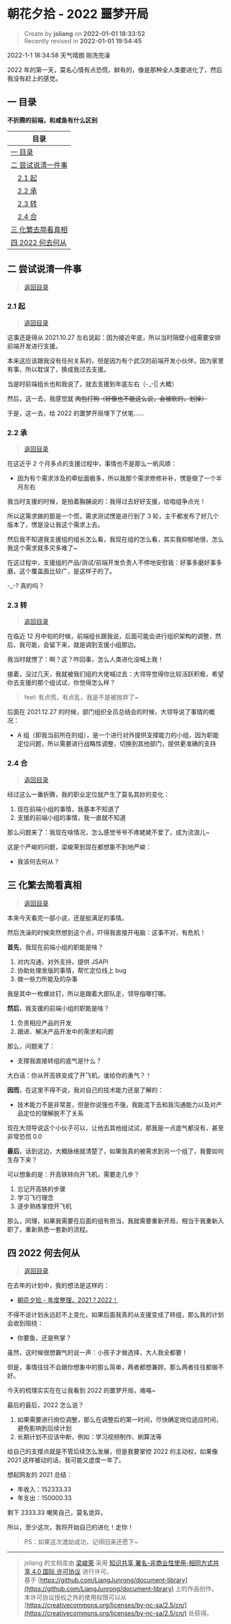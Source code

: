朝花夕拾 - 2022 噩梦开局
===

> Create by **jsliang** on **2022-01-01 18:33:52**  
> Recently revised in **2022-01-01 19:54:45**

2022-1-1 18:34:58 天气晴朗 刚洗完澡

2022 年的第一天，莫名心情有点恐慌，鲜有的，像是那种全人类要进化了，然后我没有赶上的感觉。

<!-- 目录开始 -->
## <a name="chapter-one" id="chapter-one"></a>一 目录

**不折腾的前端，和咸鱼有什么区别**

| 目录 |
| --- |
| [一 目录](#chapter-one) |
| <a name="catalog-chapter-two" id="catalog-chapter-two"></a>[二 尝试说清一件事](#chapter-two) |
| &emsp;[2.1 起](#chapter-two-one) |
| &emsp;[2.2 承](#chapter-two-two) |
| &emsp;[2.3 转](#chapter-two-three) |
| &emsp;[2.4 合](#chapter-two-four) |
| <a name="catalog-chapter-three" id="catalog-chapter-three"></a>[三 化繁去简看真相](#chapter-three) |
| <a name="catalog-chapter-four" id="catalog-chapter-four"></a>[四 2022 何去何从](#chapter-four) |
<!-- 目录结束 -->

## <a name="chapter-two" id="chapter-two"></a>二 尝试说清一件事

> [返回目录](#chapter-one)

### <a name="chapter-two-one" id="chapter-two-one"></a>2.1 起

> [返回目录](#chapter-one)

这事还是得从 2021.10.27 左右说起：因为接近年底，所以当时隔壁小组需要安排前端开发进行支援。

本来这应该跟我没有任何关系的，但是因为有个武汉的前端开发小伙伴，因为家里有事，所以耽误了，换成我过去支援。

当是时前端组长也和我说了，就去支援到年底左右（-_-|| 大概）

然后，这一去，我感觉就 ~~肉包打狗（好像也不能这么说，会被砍的，划掉）~~

于是，这一去，给 2022 的噩梦开局埋下了伏笔……

### <a name="chapter-two-two" id="chapter-two-two"></a>2.2 承

> [返回目录](#chapter-one)

在这近乎 2 个月多点的支援过程中，事情也不是那么一帆风顺：

* 因为有个需求涉及的牵扯面极多，所以我那个需求修修补补，愣是做了一个半月左右

我当时支援的时候，是拍着胸脯说的：我得过去好好支援，给咱组争点光！

所以这需求做的那是一个慌，需求测试愣是进行到了 3 轮，主干都发布了好几个版本了，愣是没让我这个需求上去。

然后我不知道我支援组的组长怎么看，我现在组的怎么看，其实我抑郁地很，怎么我这个需求就多灾多难了~

在这过程中，支援组的产品/测试/前端开发负责人不停地安慰我：好事多磨好事多磨，这个覆盖面比较广，是这样子的了。

-_-? 真的吗？

### <a name="chapter-two-three" id="chapter-two-three"></a>2.3 转

> [返回目录](#chapter-one)

在临近 12 月中旬的时候，前端组长跟我说，后面可能会进行组织架构的调整，然后，我可能，会留下来，就是调到支援小组那边。

我当时就愣了：啊？这？咋回事，怎么人类进化没喊上我！

接着，没过几天，我就被我们组的大佬喊过去：大领导觉得你比较活跃积极，希望你去支援的那个组试试，你觉得怎么样？

> feel: 有点慌，有点乱，我是不是被抛弃了~

后面在 2021.12.27 的时候，部门组织全员总结会的时候，大领导说了事情的概况：

* A 组（即我当前所在的组），是一个进行对外提供支撑能力的小组，因为职能定位问题，所以需要进行战略性调整，切换到其他部门，提供更准确的支持

### <a name="chapter-two-four" id="chapter-two-four"></a>2.4 合

> [返回目录](#chapter-one)

经过这么一番折腾，我的职业定位就产生了莫名其妙的变化：

1. 现在前端小组的事情，我基本不知道了
2. 支援的前端小组的事情，我一直就不知道

那么问题来了：我现在啥情况，怎么感觉爷爷不疼姥姥不爱了，成为流浪儿~

这是个严峻的问题，梁峻荣到现在都想象不到地严峻：

* 我该何去何从？

## <a name="chapter-three" id="chapter-three"></a>三 化繁去简看真相

> [返回目录](#chapter-one)

本来今天看完一部小说，还是挺满足的事情。

然后洗澡的时候突然想到这个点，吓得我直接开电脑：这事不对，有危机！

**首先**，我现在前端小组的职能是啥？

1. 对内沟通，对外支持，提供 JSAPI
2. 协助处理发版的事情，帮忙定位线上 bug
3. 做一些力所能及的杂事

我是其中一枚螺丝钉，所以是跟着大部队走，领导指哪打哪。

**然后**，我支援的前端小组的职能是啥？

1. 负责相应产品的开发
2. 跟进、解决产品开发中的需求和问题

那么，问题来了：

* 支撑我直接转组的底气是什么？

大白话：你从开高铁变成了开飞机，谁给你的勇气？！

**因而**，在这里不得不说，我对自己的技术能力还是了解的：

* 技术能力不是非常差，但是你说强也不强，我能混下去和我沟通能力以及对产品定位的理解脱不了关系

现在大领导说这个小伙子可以，让他去其他组试试，那我是一点底气都没有，甚至非常恐慌 0.0

**最后**，话到这边，大概脉络就清楚了，如果我真的被需求到另一个组了，我要如何生存下来？

可以想象的是：开高铁转向开飞机，需要走几步？

1. 忘记开高铁的步骤
2. 学习飞行理念
3. 逐步熟练掌控开飞机

那么，同理，如果我需要在后面的组有担当，我就需要重新开局，相当于我重新入职了，重新熟悉一套新的流程。

## <a name="chapter-four" id="chapter-four"></a>四 2022 何去何从

> [返回目录](#chapter-one)

在去年的计划中，我的想法是这样的：

* [朝花夕拾 - 年度整理，2021？2022！](https://github.com/LiangJunrong/document-library/blob/master/%E7%B3%BB%E5%88%97-%E4%B8%AA%E4%BA%BA%E7%94%9F%E6%B4%BB/%E5%A4%A7%E4%BA%8B%E8%AE%B0%E5%BD%95/2021/2021-11-29.md)

不得不说计划永远赶不上变化，如果后面我真的从支援变成了转组，那么我的计划会收到阻挠：

* 你要鱼，还是熊掌？

虽然，这时候很想霸气的说一声：小孩子才做选择，大人我全都要！

但是，事情往往不会跟你想象中的那么简单，两者都想兼顾，那么两者往往都做不好。

今天的梳理实实在在让我看到 2022 的噩梦开局，难咯~

最后的最后，2022 怎么说？

1. 如果需要进行岗位调整，那么在调整后的第一时间，尽快确定岗位适应时间，避免影响到后续计划
2. 长期计划不应该中断，例如：学习视频制作、刷算法等

给自己的支撑点就是不管后续怎么发展，但是我要掌控 2022 的主动权，如果像 2021 这样被动的话，我可能又虚度一年了。

想起网友的 2021 总结：

* 年收入：152333.33
* 年支出：150000.33

剩下 2333.33 嘲笑自己，莫名诡异。

所以，至少这次，我将开始自己的进化！走你！

> PS：如果这次渡劫成功，记得回来还愿下~

---

> jsliang 的文档库由 [梁峻荣](https://github.com/LiangJunrong) 采用 [知识共享 署名-非商业性使用-相同方式共享 4.0 国际 许可协议](http://creativecommons.org/licenses/by-nc-sa/4.0/) 进行许可。<br/>基于 [https://github.com/LiangJunrong/document-library](https://github.com/LiangJunrong/document-library) 上的作品创作。<br/>本许可协议授权之外的使用权限可以从 [https://creativecommons.org/licenses/by-nc-sa/2.5/cn/](https://creativecommons.org/licenses/by-nc-sa/2.5/cn/) 处获得。
